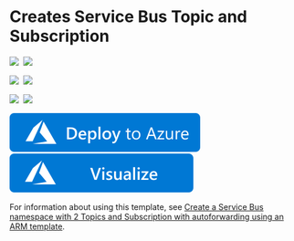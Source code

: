 # Creates Service Bus Topic and Subscription

<IMG SRC="https://azurequickstartsservice.blob.core.windows.net/badges/101-servicebus-topic-subscription/PublicLastTestDate.svg" />&nbsp;
<IMG SRC="https://azurequickstartsservice.blob.core.windows.net/badges/101-servicebus-topic-subscription/PublicDeployment.svg" />&nbsp;

<IMG SRC="https://azurequickstartsservice.blob.core.windows.net/badges/101-servicebus-topic-subscription/FairfaxLastTestDate.svg" />&nbsp;
<IMG SRC="https://azurequickstartsservice.blob.core.windows.net/badges/101-servicebus-topic-subscription/FairfaxDeployment.svg" />&nbsp;

<IMG SRC="https://azurequickstartsservice.blob.core.windows.net/badges/101-servicebus-topic-subscription/BestPracticeResult.svg" />&nbsp;
<IMG SRC="https://azurequickstartsservice.blob.core.windows.net/badges/101-servicebus-topic-subscription/CredScanResult.svg" />&nbsp;

<a href="https://portal.azure.com/#create/Microsoft.Template/uri/https%3A%2F%2Fraw.githubusercontent.com%2FAzure%2Fazure-quickstart-templates%2Fmaster%2F201-servicebus-create-topic-and-subscription-autoforwarding%2Fazuredeploy.json" target="_blank">
    <img src="https://raw.githubusercontent.com/Azure/azure-quickstart-templates/master/1-CONTRIBUTION-GUIDE/images/deploytoazure.svg?sanitize=true"/>
</a>

<a href="http://armviz.io/#/?load=https%3A%2F%2Fraw.githubusercontent.com%2FAzure%2Fazure-quickstart-templates%2Fmaster%2F201-servicebus-create-topic-and-subscription-autoforwarding%2Fazuredeploy.json" target="_blank">
    <img src="https://raw.githubusercontent.com/Azure/azure-quickstart-templates/master/1-CONTRIBUTION-GUIDE/images/visualizebutton.svg?sanitize=true"/>
</a>

For information about using this template, see [Create a Service Bus namespace with 2 Topics and Subscription with autoforwarding using an ARM template](http://azure.microsoft.com/documentation/articles/service-bus-resource-manager-namespace-topic/).

